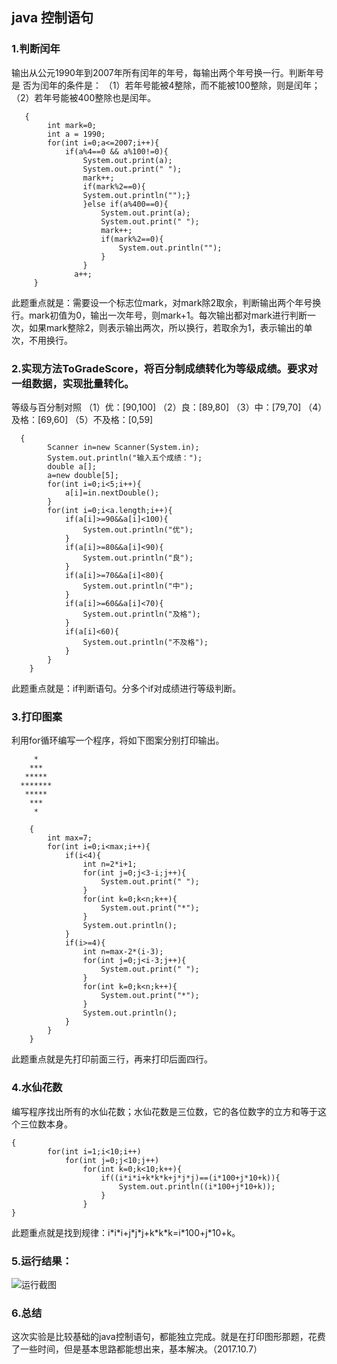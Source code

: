 ## java 控制语句
### 1.判断闰年
输出从公元1990年到2007年所有闰年的年号，每输出两个年号换一行。判断年号是
否为闰年的条件是：
（1）若年号能被4整除，而不能被100整除，则是闰年；
（2）若年号能被400整除也是闰年。
``` 
   {
        int mark=0;
		int a = 1990;
		for(int i=0;a<=2007;i++){
			if(a%4==0 && a%100!=0){
				System.out.print(a);
				System.out.print(" ");
				mark++;
				if(mark%2==0){
				System.out.println("");}
				}else if(a%400==0){
					System.out.print(a);
					System.out.print(" ");
					mark++;
					if(mark%2==0){
						System.out.println("");
					}
				}
			  a++;
     }
 ```
此题重点就是：需要设一个标志位mark，对mark除2取余，判断输出两个年号换行。mark初值为0，输出一次年号，则mark+1。每次输出都对mark进行判断一次，如果mark整除2，则表示输出两次，所以换行，若取余为1，表示输出的单次，不用换行。
### 2.实现方法ToGradeScore，将百分制成绩转化为等级成绩。要求对一组数据，实现批量转化。
等级与百分制对照
（1）优：[90,100]
（2）良：[89,80]
（3）中：[79,70]
（4）及格：[69,60]
（5）不及格：[0,59]
```
  {
		Scanner in=new Scanner(System.in);
		System.out.println("输入五个成绩：");
		double a[];
		a=new double[5];
		for(int i=0;i<5;i++){
			a[i]=in.nextDouble();
		}
		for(int i=0;i<a.length;i++){
			if(a[i]>=90&&a[i]<100){
				System.out.println("优");
			}
			if(a[i]>=80&&a[i]<90){
				System.out.println("良");
			}
			if(a[i]>=70&&a[i]<80){
				System.out.println("中");
			}
			if(a[i]>=60&&a[i]<70){
				System.out.println("及格");
			}
			if(a[i]<60){
				System.out.println("不及格");
			}
		}
	}
```
此题重点就是：if判断语句。分多个if对成绩进行等级判断。
### 3.打印图案
利用for循环编写一个程序，将如下图案分别打印输出。
```     
     *
    ***
   *****
  *******               
   *****
    ***
     *
```
```
    {
		int max=7;
		for(int i=0;i<max;i++){
			if(i<4){
				int n=2*i+1;
				for(int j=0;j<3-i;j++){
					System.out.print(" ");
				}
				for(int k=0;k<n;k++){
					System.out.print("*");
				}
				System.out.println();
			}
			if(i>=4){
				int n=max-2*(i-3);
				for(int j=0;j<i-3;j++){
					System.out.print(" ");
				}
				for(int k=0;k<n;k++){
					System.out.print("*");
				}
				System.out.println();
			}		
		}
	}
```
此题重点就是先打印前面三行，再来打印后面四行。
### 4.水仙花数
编写程序找出所有的水仙花数；水仙花数是三位数，它的各位数字的立方和等于这个三位数本身。
```
{
		for(int i=1;i<10;i++)
			for(int j=0;j<10;j++)
				for(int k=0;k<10;k++){
					if((i*i*i+k*k*k+j*j*j)==(i*100+j*10+k)){
						System.out.println((i*100+j*10+k));
					}
				}
}
```
此题重点就是找到规律：i\*i\*i+j\*j\*j+k\*k\*k=i\*100+j\*10+k。
### 5.运行结果：
![运行截图][1]
  
### 6.总结
这次实验是比较基础的java控制语句，都能独立完成。就是在打印图形那题，花费了一些时间，但是基本思路都能想出来，基本解决。（2017.10.7）
  
  


  [1]: ./images/%5BA%60UQ7$FX$%7D8PT%7BTZHJ48EI.png "[A`UQ7$FX$}8PT{TZHJ48EI.png"